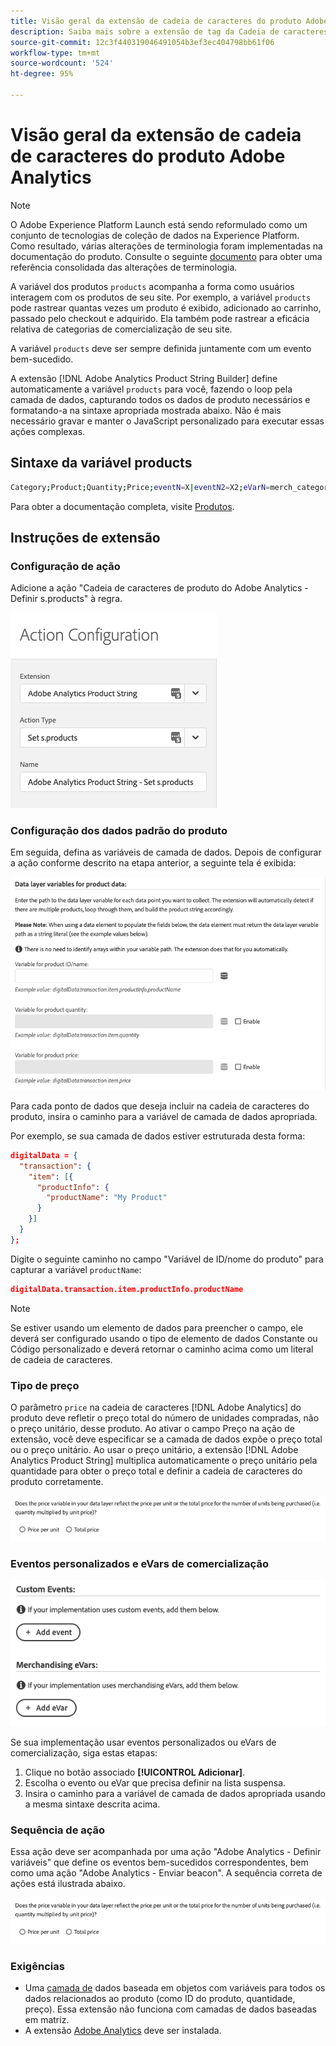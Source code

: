 ```yaml
---
title: Visão geral da extensão de cadeia de caracteres do produto Adobe Analytics
description: Saiba mais sobre a extensão de tag da Cadeia de caracteres de produto do Adobe Analytics no Adobe Experience Platform.
source-git-commit: 12c3f440319046491054b3ef3ec404798bb61f06
workflow-type: tm+mt
source-wordcount: '524'
ht-degree: 95%

---
```


# Visão geral da extensão de cadeia de caracteres do produto Adobe Analytics

>[!NOTE]
>
>O Adobe Experience Platform Launch está sendo reformulado como um conjunto de tecnologias de coleção de dados na Experience Platform. Como resultado, várias alterações de terminologia foram implementadas na documentação do produto. Consulte o seguinte [documento](../../../term-updates.md) para obter uma referência consolidada das alterações de terminologia.

A variável dos produtos `products` acompanha a forma como usuários interagem com os produtos de seu site. Por exemplo, a variável `products` pode rastrear quantas vezes um produto é exibido, adicionado ao carrinho, passado pelo checkout e adquirido. Ela também pode rastrear a eficácia relativa de categorias de comercialização de seu site.

A variável `products` deve ser sempre definida juntamente com um evento bem-sucedido.

A extensão [!DNL Adobe Analytics Product String Builder] define automaticamente a variável `products` para você, fazendo o loop pela camada de dados, capturando todos os dados de produto necessários e formatando-a na sintaxe apropriada mostrada abaixo. Não é mais necessário gravar e manter o JavaScript personalizado para executar essas ações complexas.

## Sintaxe da variável products

```bash
Category;Product;Quantity;Price;eventN=X|eventN2=X2;eVarN=merch_category|eVarN2=merch_category2
```

Para obter a documentação completa, visite [Produtos](https://experienceleague.adobe.com/docs/analytics/implementation/vars/page-vars/products.html?lang=pt-BR).

## Instruções de extensão

### Configuração de ação

Adicione a ação &quot;Cadeia de caracteres de produto do Adobe Analytics - Definir s.products&quot; à regra.

![Configuração de ação](./images/screenshot-action-config.png)

### Configuração dos dados padrão do produto

Em seguida, defina as variáveis de camada de dados. Depois de configurar a ação conforme descrito na etapa anterior, a seguinte tela é exibida:

![Campos padrão](./images/screenshot-standard-fields.png)

Para cada ponto de dados que deseja incluir na cadeia de caracteres do produto, insira o caminho para a variável de camada de dados apropriada.

Por exemplo, se sua camada de dados estiver estruturada desta forma:

```json
digitalData = {
  "transaction": {
    "item": [{
      "productInfo": {
        "productName": "My Product"
      }
    }]
  }
};
```

Digite o seguinte caminho no campo &quot;Variável de ID/nome do produto&quot; para capturar a variável `productName`:

```json
digitalData.transaction.item.productInfo.productName
```

>[!NOTE]
>
>Se estiver usando um elemento de dados para preencher o campo, ele deverá ser configurado usando o tipo de elemento de dados Constante ou Código personalizado e deverá retornar o caminho acima como um literal de cadeia de caracteres.

### Tipo de preço

O parâmetro `price` na cadeia de caracteres [!DNL Adobe Analytics] do produto deve refletir o preço total do número de unidades compradas, não o preço unitário, desse produto. Ao ativar o campo Preço na ação de extensão, você deve especificar se a camada de dados expõe o preço total ou o preço unitário. Ao usar o preço unitário, a extensão [!DNL Adobe Analytics Product String] multiplica automaticamente o preço unitário pela quantidade para obter o preço total e definir a cadeia de caracteres do produto corretamente.

![Tipo de preço](./images/screenshot-price-type.png)

### Eventos personalizados e eVars de comercialização

![Eventos e eVars](./images/screenshot-events-evars.png)

Se sua implementação usar eventos personalizados ou eVars de comercialização, siga estas etapas:

1. Clique no botão associado **[!UICONTROL Adicionar]**.
1. Escolha o evento ou eVar que precisa definir na lista suspensa.
1. Insira o caminho para a variável de camada de dados apropriada usando a mesma sintaxe descrita acima.

### Sequência de ação

Essa ação deve ser acompanhada por uma ação &quot;Adobe Analytics - Definir variáveis&quot; que define os eventos bem-sucedidos correspondentes, bem como uma ação &quot;Adobe Analytics - Enviar beacon&quot;. A sequência correta de ações está ilustrada abaixo.

![Campos padrão](./images/screenshot-price-type.png)

### Exigências

* Uma [camada de](https://theblog.adobe.com/data-layers-buzzword-best-practice/) dados baseada em objetos com variáveis para todos os dados relacionados ao produto (como ID do produto, quantidade, preço). Essa extensão não funciona com camadas de dados baseadas em matriz.
* A extensão [Adobe Analytics](../analytics/overview.md) deve ser instalada.
